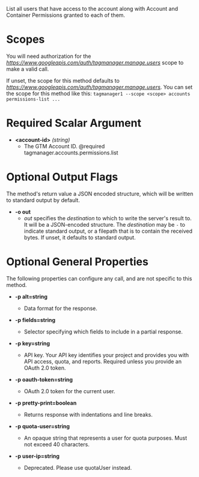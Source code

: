 List all users that have access to the account along with Account and Container Permissions granted to each of them.
# Scopes

You will need authorization for the *https://www.googleapis.com/auth/tagmanager.manage.users* scope to make a valid call.

If unset, the scope for this method defaults to *https://www.googleapis.com/auth/tagmanager.manage.users*.
You can set the scope for this method like this: `tagmanager1 --scope <scope> accounts permissions-list ...`
# Required Scalar Argument
* **&lt;account-id&gt;** *(string)*
    - The GTM Account ID. @required tagmanager.accounts.permissions.list

# Optional Output Flags

The method's return value a JSON encoded structure, which will be written to standard output by default.

* **-o out**
    - *out* specifies the *destination* to which to write the server's result to.
      It will be a JSON-encoded structure.
      The *destination* may be `-` to indicate standard output, or a filepath that is to contain the received bytes.
      If unset, it defaults to standard output.
# Optional General Properties

The following properties can configure any call, and are not specific to this method.

* **-p alt=string**
    - Data format for the response.

* **-p fields=string**
    - Selector specifying which fields to include in a partial response.

* **-p key=string**
    - API key. Your API key identifies your project and provides you with API access, quota, and reports. Required unless you provide an OAuth 2.0 token.

* **-p oauth-token=string**
    - OAuth 2.0 token for the current user.

* **-p pretty-print=boolean**
    - Returns response with indentations and line breaks.

* **-p quota-user=string**
    - An opaque string that represents a user for quota purposes. Must not exceed 40 characters.

* **-p user-ip=string**
    - Deprecated. Please use quotaUser instead.
